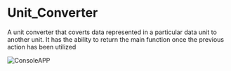 # Unit_Converter
A unit converter that coverts data represented in a particular data unit to another unit.
It has the ability to return the main function once the previous action has been utilized

![ConsoleAPP](https://user-images.githubusercontent.com/18760267/167248669-4c96b630-5bb1-40d5-9173-a540847e6932.PNG)
